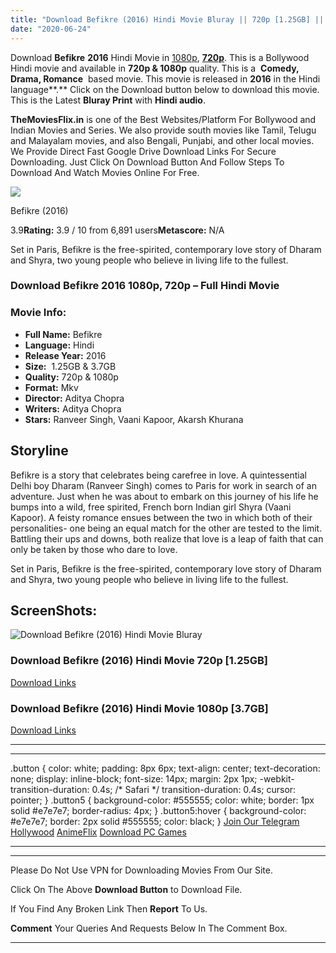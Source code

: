```yaml
---
title: "Download Befikre (2016) Hindi Movie Bluray || 720p [1.25GB] || 1080p [3.7GB]"
date: "2020-06-24"
---
```


Download **Befikre** **2016** Hindi Movie in [1080p](https://1moviesflix.com/1080p-movies/), [**720p**](https://1moviesflix.com/720p-movies/). This is a Bollywood Hindi movie and available in **720p & 1080p** quality. This is a  **Comedy, Drama, Romance**  based movie. This movie is released in **2016** in the Hindi language**.** Click on the Download button below to download this movie. This is the Latest **Bluray Print** with **Hindi audio**.

**TheMoviesFlix.in** is one of the Best Websites/Platform For Bollywood and Indian Movies and Series. We also provide south movies like Tamil, Telugu and Malayalam movies, and also Bengali, Punjabi, and other local movies. We Provide Direct Fast Google Drive Download Links For Secure Downloading. Just Click On Download Button And Follow Steps To Download And Watch Movies Online For Free.

[![](https://m.media-amazon.com/images/M/MV5BNjc4NDc2MDU5Nl5BMl5BanBnXkFtZTgwODQ1NTYyNTM@._V1_SX300.jpg)](https://www.imdb.com/title/tt5108476/ "Befikre")

Befikre (2016)

3.9**Rating:** 3.9 / 10 from 6,891 users**Metascore:** N/A

Set in Paris, Befikre is the free-spirited, contemporary love story of Dharam and Shyra, two young people who believe in living life to the fullest.

### Download Befikre 2016 1080p, 720p – Full Hindi Movie

### Movie Info:

- **Full Name:** Befikre
- **Language:** Hindi
- **Release Year:** 2016
- **Size:**  1.25GB & 3.7GB
- **Quality:** 720p & 1080p
- **Format:** Mkv
- **Director:** Aditya Chopra
- **Writers:** Aditya Chopra
- **Stars:** Ranveer Singh, Vaani Kapoor, Akarsh Khurana

## Storyline

Befikre is a story that celebrates being carefree in love. A quintessential Delhi boy Dharam (Ranveer Singh) comes to Paris for work in search of an adventure. Just when he was about to embark on this journey of his life he bumps into a wild, free spirited, French born Indian girl Shyra (Vaani Kapoor). A feisty romance ensues between the two in which both of their personalities- one being an equal match for the other are tested to the limit. Battling their ups and downs, both realize that love is a leap of faith that can only be taken by those who dare to love.

Set in Paris, Befikre is the free-spirited, contemporary love story of Dharam and Shyra, two young people who believe in living life to the fullest.

## ScreenShots:

![Download Befikre (2016) Hindi Movie Bluray](https://i.imgur.com/KEl1nls.jpg)

### Download Befikre (2016) Hindi Movie 720p \[1.25GB\]

[Download Links](https://1moviesflix.com?a270777880=VTlkbVpnY3YzTG1URlcwQStkY3oxUkxTcStSWkZqbGdkQVdOZVB4NFZDM3R1M2FrT1JxOG92NlpvUkxQdmNmZmUzY1lGeEtuUWxVeWpNbEdNYkxZcktEWkxwZ2JjSEZuOHJsMlVDRCtUM0E9)

### Download Befikre (2016) Hindi Movie 1080p \[3.7GB\] 

[Download Links](https://1moviesflix.com?a270777880=VTlkbVpnY3YzTG1URlcwQStkY3oxUkxTcStSWkZqbGdkQVdOZVB4NFZDM3R1M2FrT1JxOG92NlpvUkxQdmNmZm9yTmU5SVlJTE5sQWFUdWpSL3JZUW1PUUFCNVZaVURuYW1CS05QdTZFQm89)

* * *

* * *

.button { color: white; padding: 8px 6px; text-align: center; text-decoration: none; display: inline-block; font-size: 14px; margin: 2px 1px; -webkit-transition-duration: 0.4s; /\* Safari \*/ transition-duration: 0.4s; cursor: pointer; } .button5 { background-color: #555555; color: white; border: 1px solid #e7e7e7; border-radius: 4px; } .button5:hover { background-color: #e7e7e7; border: 2px solid #555555; color: black; } [Join Our Telegram](http://gdrivepro.xyz/join.php) [Hollywood](https://moviesverse.com/) [AnimeFlix](https://animeflix.in/) [Download PC Games](https://gamesflix.net/)  

* * *

* * *

  

Please Do Not Use VPN for Downloading Movies From Our Site.

Click On The Above **Download Button** to Download File.

If You Find Any Broken Link Then **Report** To Us.

**Comment** Your Queries And Requests Below In The Comment Box.

* * *
